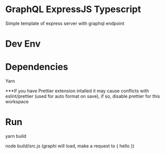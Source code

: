 # GraphQL ExpressJS Typescript

Simple template of express server with graphql endpoint



# Dev Env

# Dependencies

Yarn

***If you have Prettier extension intalled it may cause conflicts with eslint/prettier (used for auto format on save), if so, disable prettier for this workspace

# Run 

yarn build

node build/src.js (graphi will load, make a request to { hello })